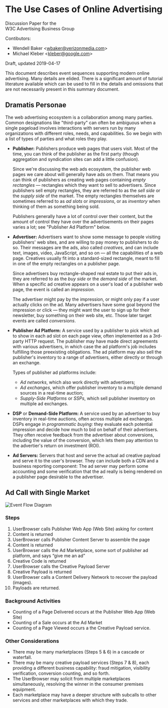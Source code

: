 # The Use Cases of Online Advertising

Discussion Paper for the  
W3C Advertising Business Group

Contibutors:
* Wendell Baker <[wbaker@verizonmedia.com](mailto:wbaker@verizonmedia.com)\>  
* Michael Kleber <[kleber@google.com](mailto:kleber@google.com)\>

Draft, updated 2019-04-17

This document describes event sequences supporting modern online advertising. Many details are elided. There is a significant amount of tutorial literature available which can be used to fill in the details and omissions that are not necessarily present in this summary document.

## Dramatis Personae

The web advertising ecosystem is a collaboration among many parties.  Common designations like "third-party" can often be ambiguous when a single pageload involves interactions with servers run by many organizations with different roles, needs, and capabilities.  So we begin with a list of types of parties and what roles they play.

* **Publisher:**
  Publishers produce web pages that users visit.  Most of the time, you can think of the publisher as the first party (though aggregation and syndication sites can add a little confusion).
  
  Since we're discussing the web ads ecosystem, the publisher web pages we care about will generally have ads on them.  That means you can think of publishers as creating web pages containing _empty rectangles_ — rectangles which they want to sell to advertisers.  Since publishers sell empty rectangles, they are referred to as the _sell side_ or the _supply side_ of the market.  The empty rectangles themselves are sometimes referred to as _ad slots_ or _impressions_, or as _inventory_ when thinking of them as something being sold.
  
  Publishers generally have a lot of control over their content, but the amount of control they have over the advertisements on their pages varies a lot; see "Publisher Ad Platform" below.
  
* **Advertiser:**
  Advertisers want to show some message to people visiting publishers' web sites, and are willing to pay money to publishers to do so.  Their messages are the ads, also called _creatives_, and can include text, images, video, JavaScript, and so on — all the capabilities of a web page.  Creatives  usually fit into a standard-sized rectangle, meant to fill in one of the empty rectangles on a publisher page.
  
  Since advertisers buy rectangle-shaped real estate to put their ads in, they are referred to as the _buy side_ or the _demand side_ of the market.  When a specific ad creative appears on a user's load of a publisher web page, the event is called an _impression_.
  
  The advertiser might pay by the impression, or might only pay if a user actually clicks on the ad.  Many advertisers have some goal beyond the impression or click — they might want the user to sign up for their newsletter, buy something on their web site, etc.  Those later target events are called _conversions_.
  
* **Publisher Ad Platform:**
  A service used by a publisher to pick which ad to show in each ad slot on each page view, often implemented as a 3rd-party HTTP request.  The publisher may have made direct agreements with various advertisers, in which case the ad platform's job includes fulfilling those preexisting obligations.  The ad platform may also sell the publisher's inventory to a range of advertisers, either directly or through an exchange.
  
  Types of publisher ad platforms include:
  - _Ad networks_, which also work directly with advertisers;
  - _Ad exchanges_, which offer publisher inventory to a multiple demand sources in a real-time auction;
  - _Supply-Side Platforms_ or _SSPs_, which sell publisher inventory on multiple ad exchanges.
  
* **DSP** or **Demand-Side Platform:**
  A service used by an advertiser to buy inventory in real-time auctions, often across multiple ad exchanges.  DSPs engage in _programmatic buying:_ they evaluate each potential impression and decide how much to bid on behalf of their advertisers.  They often receive feedback from the advertiser about conversions, including the value of the conversion, which lets them pay attention to the advertier's return on investment (ROI).
  
* **Ad Servers:**
  Servers that host and serve the actual ad creative payload and serve it to the user's browser.  They can include both a CDN and a business reporting component: The ad server may perform some accounting and some verification that the ad really is being rendered on a publisher page desirable to the advertiser.


## Ad Call with Single Market

![Event Flow Diagram](https://w3c.github.io/web-advertising/UseCasesofOnlineAdvertising/image1.png)

### Steps

1.  UserBrowser calls Publisher Web App (Web Site) asking for content
2.  Content is returned
3.  UserBrowser calls Publisher Content Server to assemble the page
4.  Content is returned
5.  UserBrowser calls the Ad Marketplace, some sort of publisher ad platform, and says “give me an ad”
6.  Creative Code is returned
7.  UserBrowser calls the Creative Payload Server
8.  Creative Payload is returned
9.  UserBrowser calls a Content Delivery Network to recover the payload (images).
10.  Payloads are returned.

### Background Activities

*   Counting of a Page Delivered occurs at the Publisher Web App (Web Site)
*   Counting of a Sale occurs at the Ad Market
*   Counting of a Page Viewed occurs a the Creative Payload service.

### Other Considerations

*   There may be many marketplaces (Steps 5 & 6) in a cascade or waterfall.
*   There may be many creative payload services (Steps 7 & 8), each providing a different business capability: fraud mitigation, visibility verification, conversion counting, and so forth.
*   The UserBrowser may solicit from multiple marketplaces simultaneously, resolving the winner in the consumer premises equipment.
*   Each marketplace may have a deeper structure with subcalls to other services and other marketplaces with which they trade.
